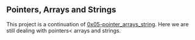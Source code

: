 Pointers, Arrays and Strings
---
This project is a continuation of [0x05-pointer\_arrays\_string](https://github.com/KatlegoMachethe/alx-low_level_programming/tree/master/0x05-pointers_arrays_strings). Here we are still dealing with pointers< arrays and strings.

